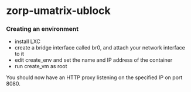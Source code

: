 # zorp-umatrix-ublock
### Creating an environment
 * install LXC
 * create a bridge interface called br0, and attach your network interface to it
 * edit create_env and set the name and IP address of the container
 * run create_vm as root

You should now have an HTTP proxy listening on the specified IP on port 8080.
